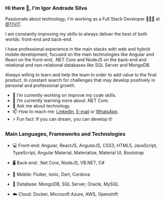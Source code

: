 ### Hi there 👋, I'm Igor Andrade Silva

Passionate about technology, I'm working as a Full Stack Developer 👨🏾‍💻 at [@TIVIT](https://tivit.com/).

I am constantly improving my skills to always deliver the best of both worlds: front-end and back-end.

I have professional experience in the main stacks with web and hybrid mobile development, focused on the main technologies like Angular and React on the front-end, .NET Core and NodeJS on the back-end and relational and non-relational databases like SQL Server and MongoDB.

Always willing to learn and help the team in order to add value to the final product. In constant search for challenges that may develop positively in personal and professional growth.

- 🔭 I’m currently working on improve my code skills.
- 🌱 I’m currently learning more about .NET Core.
- 💬 Ask me about technology.
- 📫 How to reach me: [LinkedIn](https://www.linkedin.com/in/igor-andrade-silva-76a217182/), [E-mail](mailto:igor.andrade1013@gmail.com) or [WhatsApp](https://api.whatsapp.com/send?1=pt_BR&phone=5514981296333).
- ⚡ Fun fact: If you can dream, you can develop it!

### Main Languages, Frameworks and Technologies

- 💻 Front-end:
  Angular, ReactJS, AngularJS,
  CSS3, HTML5, JavaScript, TypeScript,
  Angular Material, Materialize, Material UI, Bootstrap

- 🖥️ Back-end:
  .Net Core, NodeJS, VB.NET, C#

- 📱 Mobile:
  Flutter, Ionic, Dart, Cordova

- 💾 Database:
  MongoDB, SQL Server, Oracle, MySQL

- ☁️ Cloud:
  Docker, Microsoft Azure, AWS, Openshift
